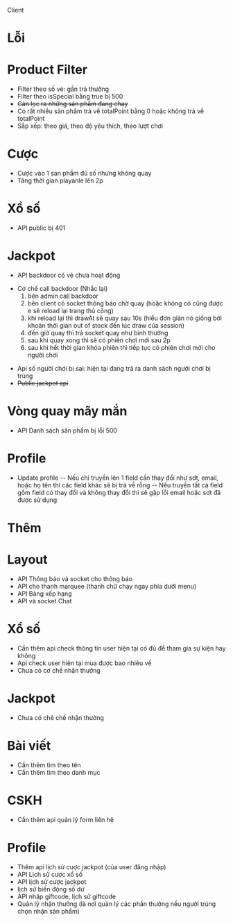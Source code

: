 Client

# Lỗi 

# Product Filter
+ Filter theo số vé: gần trả thưởng
+ Filter theo isSpecial bằng true bị 500
+ ~~Càn lọc ra những sản phẩm đang chạy~~             
+ Có rất nhiều sản phẩm trả về totalPoint bằng 0 hoặc không trả về totalPoint
+ Sắp xếp: theo giá, theo độ yêu thích, theo lượt chơi
        
# Cược 
+ Cược vào 1 san phẩm đủ số nhưng không quay
+ Tăng thời gian playanle lên 2p        
        
# Xổ số 
+ API public bị 401
        
# Jackpot
+ API backdoor có vẻ chưa hoạt động 
- Cơ chế call backdoor (Nhắc lại)
    1. bên admin call backdoor  
    2. bên client có socket thông báo chờ quay (hoặc không có cũng được e sẽ reload lại trang thủ công)
    3. khi reload lại thì drawAt sẽ quay sau 10s (hiểu đơn giản nó giống bới khoản thời gian out of stock đến lúc draw của session)
    4. đến giờ quay thì trả socket quay như bình thường
    5. sau khi quay xong thì sẽ có phiên chơi mới sau 2p 
    6. sau khi hết thời gian khóa phiên thì tiếp tục có phiên chơi mới cho người chơi  
+ Api số người chơi bị sai: hiện tại đang trả ra danh sách người chơi bị trùng
+ ~~Public jackpot api~~
        
# Vòng quay mãy mắn     
+ API Danh sách sản phẩm bị lỗi 500
        
# Profile 
+ Update profile
--  Nếu chỉ truyền lên 1 field cần thay đổi như sdt, email, hoặc họ tên thì các field khác sẽ bị trả về rỗng
--  Nếu truyền tất cả field gồm field có thay đổi và không thay đổi thì sẽ gặp lỗi email hoặc sdt đã được sử dụng
                    
        

# Thêm
# Layout     
+ API Thông báo và socket cho thông báo 
+ API cho thanh marquee (thanh chữ chạy ngay phía dưới menu)  
+ API Bảng xếp hạng 
+ API và socket Chat 
        
# Xổ số 
+ Cần thêm api check thông tin user hiện tại có đủ để tham gia sự kiện hay không 
+ Api check user hiện tại mua được bao nhiêu vế 
+ Chưa có cơ chế nhận thưởng 
        
# Jackpot 
+ Chưa có chê chế nhận thường

# Bài viết 
+ Cần thêm tìm theo tên 
+ Cần thêm tìm theo danh mục 
        
# CSKH 
+ Cần thêm api quản lý form liên hệ 
        
# Profile 
+ Thêm api lịch sử cuợc jackpot (của user đăng nhập)
+ API Lịch sử cược xổ số 
+ API lịch sử cược jackpot 
+ lịch sử biến động số dư 
+ API nhập giftcode, lịch sử giftcode 
+ Quản lý nhận thưởng (là nơi quản lý các phần thưởng nếu người trúng chọn nhận sản phẩm)
